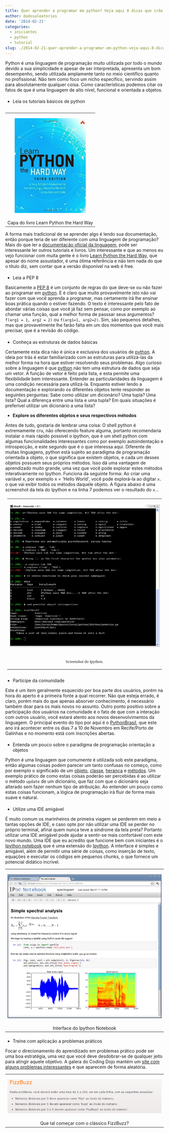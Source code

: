 ```yaml
---
title: Quer aprender a programar em python? Veja aqui 8 dicas que irão lhe ajudar
author: dadosaleatorios
date: '2014-02-21'
categories:
  - iniciantes
  - python
  - tutorial
slug: ./2014-02-21-quer-aprender-a-programar-em-python-veja-aqui-8-dicas-que-irao-lhe-ajudar
---
```


Python é uma linguagem de programação muito utilizada por todo o mundo devido a sua simplicidade e apesar de ser interpretada, apresenta um bom desempenho, sendo utilizada amplamente tanto no meio científico quanto no profissional. Não tem como foco um nicho específico, servindo assim para absolutamente qualquer coisa. Como características podemos citar os fatos de que é uma linguagem de alto nível, funcional e orientada a objetos.

####

  * Leia os tutoriais básicos de python

<table cellpadding="0" style="float:right;margin-left:1em;text-align:right;" cellspacing="0" class="tr-caption-container" ><tbody ><tr >
<td style="text-align:center;" >

![](./imagem-01.png)

</td></tr><tr >
<td style="text-align:center;" class="tr-caption" >Capa do livro Learn Python the Hard Way
</td></tr></tbody></table>

A forma mais tradicional de se aprender algo é lendo sua documentação, então porque teria de ser diferente com uma linguagem de programação? Mais do que ler a [documentação oficial da linguagem](http://docs.python.org/2/tutorial/), pode ser interessante ler outros tutoriais e livros. Um interessante e que ao menos eu vejo funcionar com muita gente é o livro [Learn Python the Hard Way](http://learnpythonthehardway.org/book/), que apesar do nome assustador, é uma ótima referência e não tem nada do que o título diz, sem contar que a versão disponível na web é free.

####

  * Leia a PEP 8

Basicamente a [PEP 8](http://www.python.org/dev/peps/pep-0008/) é um conjunto de regras do que deve-se ou não fazer ao programar em [python](http://www.python.org/). E é claro que muito provavelmente isto não vai fazer com que você aprenda a programar, mas certamente irá lhe ensinar boas prática quando o estiver fazendo. O texto é interessante pelo fato de abordar várias coisas que você já faz sem pensar, como por exemplo ao chamar uma função, qual a melhor forma de passsar seus argumentos? ` f(arg1 = 1, arg2 = 2)`  ou `f(arg1=1, arg2=2)`. Sim, são pequenos detalhes, mas que provavelmente lhe farão falta em um dos momentos que você mais precisar, que é a revisão do código.

####

  * Conheça as estruturas de dados básicas

Certamente esta dica não é única e exclusiva dos usuários de [python](http://www.python.org/). A ideia por trás é estar familiarizado com as estruturas para utilizá-las da melhor forma na hora que estiver resolvendo seus problemas. Algo curioso sobre a linguagem é que [python](http://www.python.org/) não tem uma estrutura de dados que seja um vetor. A função de vetor é feito pela lista, e esta permite uma flexibilidade bem interessante. Entender as particularidades da linguagem é uma condição necessária para utilizá-la. Enquanto estiver lendo a documentação e explorando os diferentes objetos tente responder as seguintes perguntas: Sabe como utilizar um dicionário? Uma tupla? Uma lista? Qual a diferença entre uma lista e uma tupla? Em quais situações é preferível utilizar um dicionário a uma lista?

  * **Explore os diferentes objetos e seus respectivos métodos**

Antes de tudo, gostaria de lembrar uma coisa: O shell python é extremamente cru, não oferecendo feature alguma, portanto recomendaria instalar o mais rápido possível o Ipython, que é um shell python com algumas funcionalidades interessantes como por exemplo autoindentação e introspecção,  e este segundo que é o que interessa aqui. Diferente de muitas linguagens, python está sujeito ao paradigma de programação orientada a objeto, o que significa que existem objetos, e cada um desses objetos possuem seus próprios métodos. Isso dá uma vantagem de aprendizado muito grande, uma vez que você pode explorar estes métodos interativamente no Ipython. Funciona da seguinte forma: Ao criar uma variável x, por exemplo x = 'Hello World', você pode explorá-la ao digitar `x.` o que vai exibir todos os métodos daquele objeto. A figura abaixo é uma screenshot da tela do Ipython e na linha 7 podemos ver o resultado do `x.`.

<table cellpadding="0" align="center" style="font-family:'Times New Roman';letter-spacing:normal;margin-bottom:.5em;margin-left:auto;margin-right:auto;orphans:auto;padding:6px;text-align:center;text-indent:0;text-transform:none;widows:auto;word-spacing:0;" cellspacing="0" class="tr-caption-container" ><tbody ><tr >
<td style="text-align:center;" >

![](./imagem-02.png)

</td></tr><tr >
<td style="font-size:13px;padding-top:4px;text-align:center;" class="tr-caption" >

Screenshot do Ipython.

</td></tr></tbody></table>

####

  * Participe da comunidade

Este é um item geralmente esquecido por boa parte dos usuários, porém na hora do aperto é a primeira fonte a qual recorrer. Não que esteja errado, é claro, porém mais do que apenas absorver conhecimento, é necessário também doar para os mais novos no assunto. Outro ponto positivo sobre a participação dos usuários na comunidade é o fato de que com a interação com outros usuário, você estará atento aos novos desenvolvimentos da linguagem. O principal evento do tipo por aqui é o [PythonBrasil](http://2014.pythonbrasil.org.br/), que este ano irá acontecer entre os dias 7 a 10 de Novembro em Recife/Porto de Galinhas e no momento está com inscrições abertas.

####

  * Entenda um pouco sobre o paradigma de programação orientação a objetos

Python é uma linguagem que comumente é utilizada sob este paradigma, então algumas coisas podem parecer um tanto confusas no começo, como por exemplo o significado de um [objeto](http://pt.wikipedia.org/wiki/Objeto_(inform%C3%A1tica)), [classe](http://pt.wikipedia.org/wiki/Classe_(programa%C3%A7%C3%A3o)), [herança](http://pt.wikipedia.org/wiki/Heran%C3%A7a_(programa%C3%A7%C3%A3o)) e [métodos](http://pt.wikipedia.org/wiki/M%C3%A9todo_(programa%C3%A7%C3%A3o)). Um exemplo prático de como estas coisas poderão ser percebidas é ao utilizar o método `update` de um dicionário, que faz com que o dicionário seja alterado sem fazer nenhum tipo de atribuição. Ao entender um pouco como estas coisas funcionam, a lógica de programação irá fluir de forma mais suave e natural.

####

  * Utilize uma IDE amigável

É muito comum os marinheiros de primeira viagem se perderem em meio a tantas opções de IDE, e caso opte por não utilizar uma IDE se perder no próprio terminal, afinal quem nunca teve a síndrome da tela preta? Portanto utilizar uma IDE amigável pode ajudar a sentir-se mais confortável com este novo mundo. Uma IDE que eu acredito que funcione bem com iniciantes é o [Ipython notebook](http://ipython.org/) que é uma extensão do [Ipython](http://ipython.org/). A interface é simples e amigável, além de permitir uma série de coisas, como inserção de texto, equações e executar os códigos em pequenos chunks, o que fornece um potencial didático incrível.

<table cellpadding="0" align="center" style="margin-left:auto;margin-right:auto;text-align:center;" cellspacing="0" class="tr-caption-container" ><tbody ><tr >
<td style="text-align:center;" >

![](./imagem-03.png)

</td></tr><tr >
<td style="text-align:center;" class="tr-caption" >Interface do Ipython Notebook

</td></tr></tbody></table>

####

  * Treine com aplicação a problemas práticos

Focar o direcionamento do aprendizado em problemas prático pode ser uma boa estratégia, uma vez que você deve desdobrar-se de qualquer jeito para atingir aquele objetivo. A galera do Coding Dojo mantém um [site com alguns problemas interessantes](http://dojopuzzles.com/problemas/) e que aparecem de forma aleatória.

<table cellpadding="0" align="center" style="margin-left:auto;margin-right:auto;text-align:center;" cellspacing="0" class="tr-caption-container" ><tbody ><tr >
<td style="text-align:center;" >

![](./imagem-04.png)

</td></tr><tr >
<td style="text-align:center;" class="tr-caption" >Que tal começar com o clássico FizzBuzz?
</td></tr></tbody></table>
